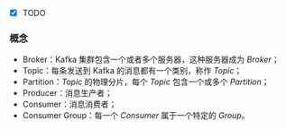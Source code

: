 -   [x] TODO

### 概念

-   Broker：Kafka 集群包含一个或者多个服务器，这种服务器成为 _Broker_；
-   Topic：每条发送到 Kafka 的消息都有一个类别，称作 _Topic_；
-   Partition：_Topic_ 的物理分片，每个 _Topic_ 包含一个或多个 _Partition_；
-   Producer：消息生产者；
-   Consumer：消息消费者；
-   Consumer Group：每一个 _Consumer_ 属于一个特定的 _Group_。
